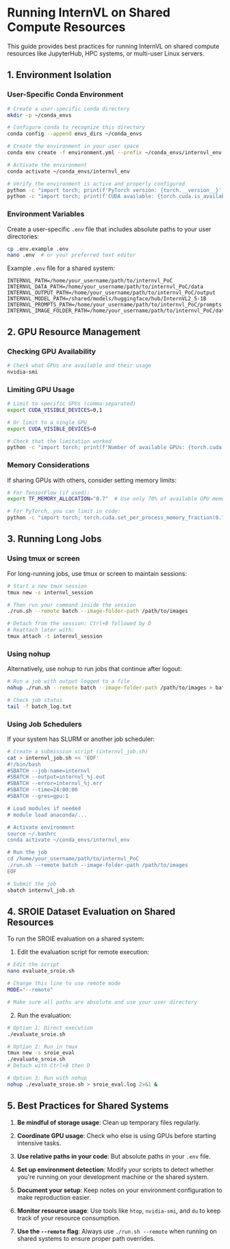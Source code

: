 # Running InternVL on Shared Compute Resources

This guide provides best practices for running InternVL on shared compute resources like JupyterHub, HPC systems, or multi-user Linux servers.

## 1. Environment Isolation

### User-Specific Conda Environment

```bash
# Create a user-specific conda directory
mkdir -p ~/conda_envs

# Configure conda to recognize this directory
conda config --append envs_dirs ~/conda_envs

# Create the environment in your user space
conda env create -f environment.yml --prefix ~/conda_envs/internvl_env

# Activate the environment
conda activate ~/conda_envs/internvl_env

# Verify the environment is active and properly configured
python -c "import torch; print(f'PyTorch version: {torch.__version__}')"
python -c "import torch; print(f'CUDA available: {torch.cuda.is_available()}')"
```

### Environment Variables

Create a user-specific `.env` file that includes absolute paths to your user directories:

```bash
cp .env.example .env
nano .env  # or your preferred text editor
```

Example `.env` file for a shared system:
```
INTERNVL_PATH=/home/your_username/path/to/internvl_PoC
INTERNVL_DATA_PATH=/home/your_username/path/to/internvl_PoC/data
INTERNVL_OUTPUT_PATH=/home/your_username/path/to/internvl_PoC/output
INTERNVL_MODEL_PATH=/shared/models/huggingface/hub/InternVL2_5-1B
INTERNVL_PROMPTS_PATH=/home/your_username/path/to/internvl_PoC/prompts.yaml
INTERNVL_IMAGE_FOLDER_PATH=/home/your_username/path/to/internvl_PoC/data/synthetic/images
```

## 2. GPU Resource Management

### Checking GPU Availability

```bash
# Check what GPUs are available and their usage
nvidia-smi
```

### Limiting GPU Usage

```bash
# Limit to specific GPUs (comma-separated)
export CUDA_VISIBLE_DEVICES=0,1

# Or limit to a single GPU
export CUDA_VISIBLE_DEVICES=0

# Check that the limitation worked
python -c "import torch; print(f'Number of available GPUs: {torch.cuda.device_count()}')"
```

### Memory Considerations

If sharing GPUs with others, consider setting memory limits:

```bash
# For TensorFlow (if used):
export TF_MEMORY_ALLOCATION="0.7"  # Use only 70% of available GPU memory

# For PyTorch, you can limit in code:
python -c "import torch; torch.cuda.set_per_process_memory_fraction(0.7)"
```

## 3. Running Long Jobs

### Using tmux or screen

For long-running jobs, use tmux or screen to maintain sessions:

```bash
# Start a new tmux session
tmux new -s internvl_session

# Then run your command inside the session
./run.sh --remote batch --image-folder-path /path/to/images

# Detach from the session: Ctrl+B followed by D
# Reattach later with:
tmux attach -t internvl_session
```

### Using nohup

Alternatively, use nohup to run jobs that continue after logout:

```bash
# Run a job with output logged to a file
nohup ./run.sh --remote batch --image-folder-path /path/to/images > batch_log.txt 2>&1 &

# Check job status
tail -f batch_log.txt
```

### Using Job Schedulers

If your system has SLURM or another job scheduler:

```bash
# Create a submission script (internvl_job.sh)
cat > internvl_job.sh << 'EOF'
#!/bin/bash
#SBATCH --job-name=internvl
#SBATCH --output=internvl_%j.out
#SBATCH --error=internvl_%j.err
#SBATCH --time=24:00:00
#SBATCH --gres=gpu:1

# Load modules if needed
# module load anaconda/...

# Activate environment
source ~/.bashrc
conda activate ~/conda_envs/internvl_env

# Run the job
cd /home/your_username/path/to/internvl_PoC
./run.sh --remote batch --image-folder-path /path/to/images
EOF

# Submit the job
sbatch internvl_job.sh
```

## 4. SROIE Dataset Evaluation on Shared Resources

To run the SROIE evaluation on a shared system:

1. Edit the evaluation script for remote execution:

```bash
# Edit the script
nano evaluate_sroie.sh

# Change this line to use remote mode
MODE="--remote"

# Make sure all paths are absolute and use your user directory
```

2. Run the evaluation:

```bash
# Option 1: Direct execution
./evaluate_sroie.sh

# Option 2: Run in tmux
tmux new -s sroie_eval
./evaluate_sroie.sh
# Detach with Ctrl+B then D

# Option 3: Run with nohup
nohup ./evaluate_sroie.sh > sroie_eval.log 2>&1 &
```

## 5. Best Practices for Shared Systems

1. **Be mindful of storage usage**: Clean up temporary files regularly.

2. **Coordinate GPU usage**: Check who else is using GPUs before starting intensive tasks.

3. **Use relative paths in your code**: But absolute paths in your `.env` file.

4. **Set up environment detection**: Modify your scripts to detect whether you're running on your development machine or the shared system.

5. **Document your setup**: Keep notes on your environment configuration to make reproduction easier.

6. **Monitor resource usage**: Use tools like `htop`, `nvidia-smi`, and `du` to keep track of your resource consumption.

7. **Use the `--remote` flag**: Always use `./run.sh --remote` when running on shared systems to ensure proper path overrides.